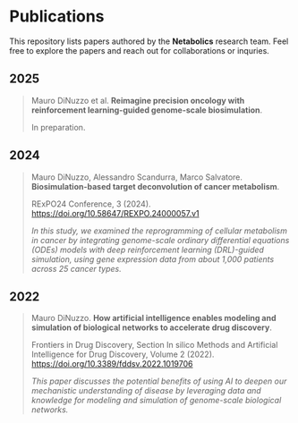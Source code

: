 # Publications

This repository lists papers authored by the **Netabolics** research team. Feel free to explore the papers and reach out for collaborations or inquries.


## 2025

> Mauro DiNuzzo et al. **Reimagine precision oncology with reinforcement learning-guided genome-scale biosimulation**.
>
> In preparation.

## 2024

> Mauro DiNuzzo, Alessandro Scandurra, Marco Salvatore. **Biosimulation-based target deconvolution of cancer metabolism**. 
>
> RExPO24 Conference, 3 (2024). https://doi.org/10.58647/REXPO.24000057.v1 
>
> *In this study, we examined the reprogramming of cellular metabolism in cancer by integrating genome-scale ordinary differential equations (ODEs) models with deep reinforcement learning (DRL)-guided simulation, using gene expression data from about 1,000 patients across 25 cancer types.*

## 2022

> Mauro DiNuzzo. **How artificial intelligence enables modeling and simulation of biological networks to accelerate drug discovery**. 
>
> Frontiers in Drug Discovery, Section In silico Methods and Artificial Intelligence for Drug Discovery, Volume 2 (2022). https://doi.org/10.3389/fddsv.2022.1019706
>
> *This paper discusses the potential benefits of using AI to deepen our mechanistic understanding of disease by leveraging data and knowledge for modeling and simulation of genome-scale biological networks.*

